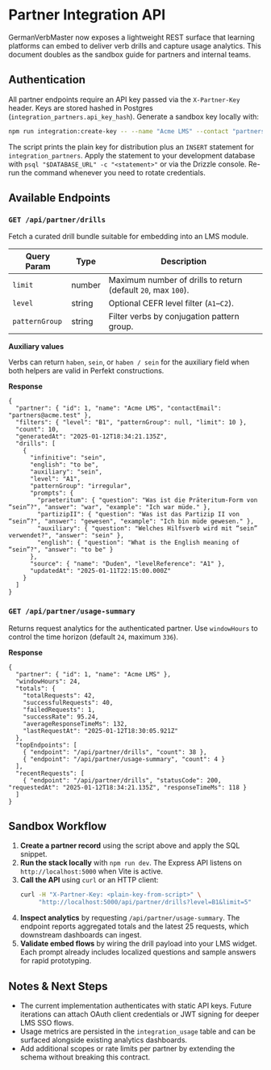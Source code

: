 # Partner Integration API

GermanVerbMaster now exposes a lightweight REST surface that learning platforms can embed to deliver verb drills and capture usage analytics. This document doubles as the sandbox guide for partners and internal teams.

## Authentication

All partner endpoints require an API key passed via the `X-Partner-Key` header. Keys are stored hashed in Postgres (`integration_partners.api_key_hash`). Generate a sandbox key locally with:

```bash
npm run integration:create-key -- --name "Acme LMS" --contact "partners@acme.test" --origins "https://sandbox.acme.test,https://lms.acme.test"
```

The script prints the plain key for distribution plus an `INSERT` statement for `integration_partners`. Apply the statement to your development database with `psql "$DATABASE_URL" -c "<statement>"` or via the Drizzle console. Re-run the command whenever you need to rotate credentials.

## Available Endpoints

### `GET /api/partner/drills`
Fetch a curated drill bundle suitable for embedding into an LMS module.

| Query Param | Type | Description |
| --- | --- | --- |
| `limit` | number | Maximum number of drills to return (default `20`, max `100`). |
| `level` | string | Optional CEFR level filter (`A1`–`C2`). |
| `patternGroup` | string | Filter verbs by conjugation pattern group. |

**Auxiliary values**

Verbs can return `haben`, `sein`, or `haben / sein` for the auxiliary field when both helpers are valid in Perfekt constructions.

**Response**
```jsonc
{
  "partner": { "id": 1, "name": "Acme LMS", "contactEmail": "partners@acme.test" },
  "filters": { "level": "B1", "patternGroup": null, "limit": 10 },
  "count": 10,
  "generatedAt": "2025-01-12T18:34:21.135Z",
  "drills": [
    {
      "infinitive": "sein",
      "english": "to be",
      "auxiliary": "sein",
      "level": "A1",
      "patternGroup": "irregular",
      "prompts": {
        "praeteritum": { "question": "Was ist die Präteritum-Form von “sein”?", "answer": "war", "example": "Ich war müde." },
        "partizipII": { "question": "Was ist das Partizip II von “sein”?", "answer": "gewesen", "example": "Ich bin müde gewesen." },
        "auxiliary": { "question": "Welches Hilfsverb wird mit “sein” verwendet?", "answer": "sein" },
        "english": { "question": "What is the English meaning of “sein”?", "answer": "to be" }
      },
      "source": { "name": "Duden", "levelReference": "A1" },
      "updatedAt": "2025-01-11T22:15:00.000Z"
    }
  ]
}
```

### `GET /api/partner/usage-summary`
Returns request analytics for the authenticated partner. Use `windowHours` to control the time horizon (default `24`, maximum `336`).

**Response**
```jsonc
{
  "partner": { "id": 1, "name": "Acme LMS" },
  "windowHours": 24,
  "totals": {
    "totalRequests": 42,
    "successfulRequests": 40,
    "failedRequests": 1,
    "successRate": 95.24,
    "averageResponseTimeMs": 132,
    "lastRequestAt": "2025-01-12T18:30:05.921Z"
  },
  "topEndpoints": [
    { "endpoint": "/api/partner/drills", "count": 38 },
    { "endpoint": "/api/partner/usage-summary", "count": 4 }
  ],
  "recentRequests": [
    { "endpoint": "/api/partner/drills", "statusCode": 200, "requestedAt": "2025-01-12T18:34:21.135Z", "responseTimeMs": 118 }
  ]
}
```

## Sandbox Workflow

1. **Create a partner record** using the script above and apply the SQL snippet.
2. **Run the stack locally** with `npm run dev`. The Express API listens on `http://localhost:5000` when Vite is active.
3. **Call the API** using `curl` or an HTTP client:
   ```bash
   curl -H "X-Partner-Key: <plain-key-from-script>" \
        "http://localhost:5000/api/partner/drills?level=B1&limit=5"
   ```
4. **Inspect analytics** by requesting `/api/partner/usage-summary`. The endpoint reports aggregated totals and the latest 25 requests, which downstream dashboards can ingest.
5. **Validate embed flows** by wiring the drill payload into your LMS widget. Each prompt already includes localized questions and sample answers for rapid prototyping.

## Notes & Next Steps

- The current implementation authenticates with static API keys. Future iterations can attach OAuth client credentials or JWT signing for deeper LMS SSO flows.
- Usage metrics are persisted in the `integration_usage` table and can be surfaced alongside existing analytics dashboards.
- Add additional scopes or rate limits per partner by extending the schema without breaking this contract.
